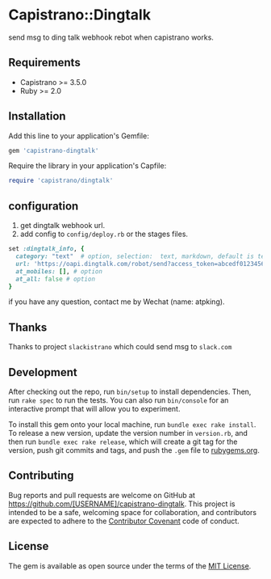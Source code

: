 # Capistrano::Dingtalk

send msg to ding talk webhook rebot when capistrano works.

## Requirements

- Capistrano >= 3.5.0
- Ruby >= 2.0


## Installation

Add this line to your application's Gemfile:

```ruby
gem 'capistrano-dingtalk'
```

Require the library in your application's Capfile:

 ```ruby
 require 'capistrano/dingtalk'
 ```

## configuration

1. get dingtalk webhook url.
2. add config to `config/deploy.rb` or the stages files.

```ruby
set :dingtalk_info, {
  category: "text"  # option, selection:  text, markdown, default is text
  url: 'https://oapi.dingtalk.com/robot/send?access_token=abcedf012345678' # change to your url
  at_mobiles: [], # option
  at_all: false # option
}
```

if you have any question, contact me by Wechat (name: atpking).

## Thanks

Thanks to project `slackistrano` which could send msg to `slack.com`

## Development

After checking out the repo, run `bin/setup` to install dependencies. Then, run `rake spec` to run the tests. You can also run `bin/console` for an interactive prompt that will allow you to experiment.

To install this gem onto your local machine, run `bundle exec rake install`. To release a new version, update the version number in `version.rb`, and then run `bundle exec rake release`, which will create a git tag for the version, push git commits and tags, and push the `.gem` file to [rubygems.org](https://rubygems.org).

## Contributing

Bug reports and pull requests are welcome on GitHub at https://github.com/[USERNAME]/capistrano-dingtalk. This project is intended to be a safe, welcoming space for collaboration, and contributors are expected to adhere to the [Contributor Covenant](http://contributor-covenant.org) code of conduct.


## License

The gem is available as open source under the terms of the [MIT License](http://opensource.org/licenses/MIT).
